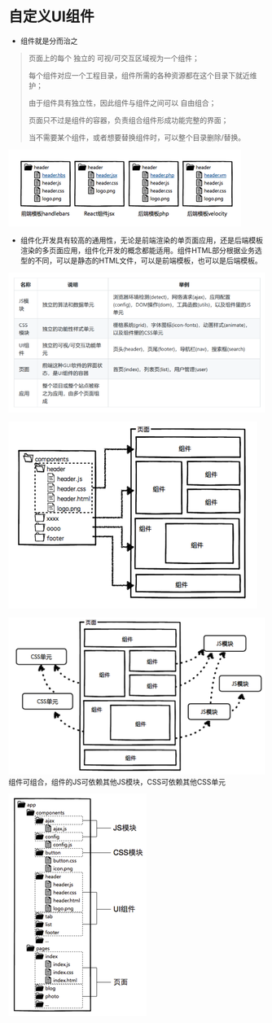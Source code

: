 # 自定义UI组件

- 组件就是分而治之

> 页面上的每个 独立的 可视/可交互区域视为一个组件；
>
> 每个组件对应一个工程目录，组件所需的各种资源都在这个目录下就近维护；
> 
> 由于组件具有独立性，因此组件与组件之间可以 自由组合；
>
> 页面只不过是组件的容器，负责组合组件形成功能完整的界面；
>
> 当不需要某个组件，或者想要替换组件时，可以整个目录删除/替换。

![ui组件](../image/ui01.png)

- 组件化开发具有较高的通用性，无论是前端渲染的单页面应用，还是后端模板渲染的多页面应用，组件化开发的概念都能适用。组件HTML部分根据业务选型的不同，可以是静态的HTML文件，可以是前端模板，也可以是后端模板。

![ui组件](../image/ui02.png)

![ui组件](../image/ui03.png)

![ui组件](../image/ui04.png)
组件可组合，组件的JS可依赖其他JS模块，CSS可依赖其他CSS单元

![ui组件](../image/ui05.png)
